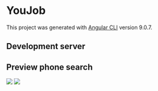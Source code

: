 # YouJob

This project was generated with [Angular CLI](https://github.com/angular/angular-cli) version 9.0.7.

## Development server

## Preview phone search
![](pvw02.jpg.PNG)
![](pvw03.jpg.PNG)
